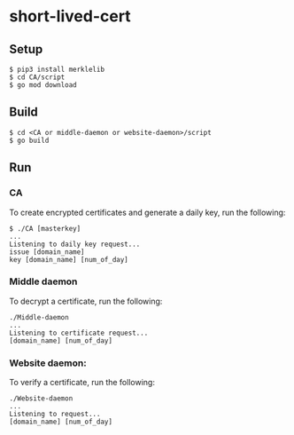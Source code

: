 # short-lived-cert

## Setup

```
$ pip3 install merklelib
$ cd CA/script
$ go mod download
```

## Build

```
$ cd <CA or middle-daemon or website-daemon>/script
$ go build
```

## Run

### CA

To create encrypted certificates and generate a daily key, run the following:

```
$ ./CA [masterkey] 
...
Listening to daily key request...
issue [domain_name]
key [domain_name] [num_of_day]
```

### Middle daemon

To decrypt a certificate, run the following:

```
./Middle-daemon
...
Listening to certificate request...
[domain_name] [num_of_day]
```

### Website daemon: 

To verify a certificate, run the following:

```
./Website-daemon
...
Listening to request...
[domain_name] [num_of_day]
```
